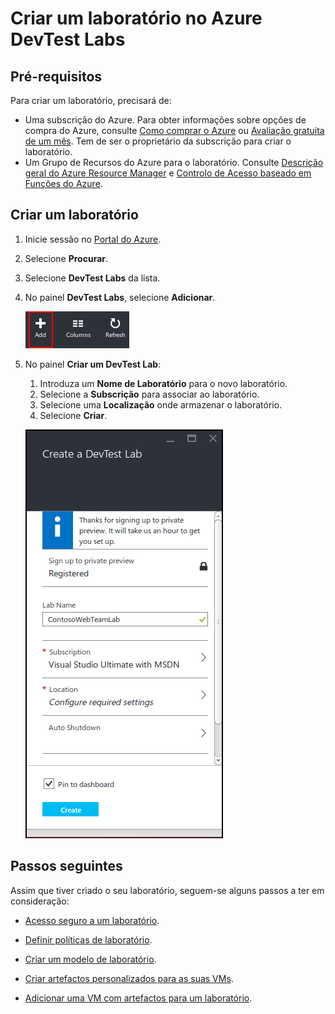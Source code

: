 <properties
    pageTitle="Criar um laboratório no DevTest Labs | Microsoft Azure"
    description="Criar um novo laboratório no DevTest Labs para máquinas virtuais"
    services="devtest-lab,virtual-machines"
    documentationCenter="na"
    authors="tomarcher"
    manager="douge"
    editor=""/>

<tags
    ms.service="devtest-lab"
    ms.workload="na"
    ms.tgt_pltfrm="na"
    ms.devlang="na"
    ms.topic="get-started-article"
    ms.date="06/01/2016"
    ms.author="tarcher"/>

# Criar um laboratório no Azure DevTest Labs

## Pré-requisitos

Para criar um laboratório, precisará de:

- Uma subscrição do Azure. Para obter informações sobre opções de compra do Azure, consulte [Como comprar o Azure](https://azure.microsoft.com/pricing/purchase-options/) ou [Avaliação gratuita de um mês](https://azure.microsoft.com/pricing/free-trial/). Tem de ser o proprietário da subscrição para criar o laboratório.
- Um Grupo de Recursos do Azure para o laboratório. Consulte [Descrição geral do Azure Resource Manager](../resource-group-overview.md) e [Controlo de Acesso baseado em Funções do Azure](../active-directory/role-based-access-control-configure.md).

## Criar um laboratório

1. Inicie sessão no [Portal do Azure](http://go.microsoft.com/fwlink/p/?LinkID=525040).

1. Selecione **Procurar**.

1. Selecione **DevTest Labs** da lista.

1. No painel **DevTest Labs**, selecione **Adicionar**.

    ![Adicionar um laboratório](./media/devtest-lab-create-lab/add-lab-button.png)

1. No painel **Criar um DevTest Lab**:

    1. Introduza um **Nome de Laboratório** para o novo laboratório.
    1. Selecione a **Subscrição** para associar ao laboratório.
    1. Selecione uma **Localização** onde armazenar o laboratório.
    1. Selecione **Criar**.

    ![Painel Criar um laboratório](./media/devtest-lab-create-lab/create-devtestlab-blade.png)

## Passos seguintes

Assim que tiver criado o seu laboratório, seguem-se alguns passos a ter em consideração:

- [Acesso seguro a um laboratório](devtest-lab-add-devtest-user.md).

- [Definir políticas de laboratório](devtest-lab-set-lab-policy.md).

- [Criar um modelo de laboratório](devtest-lab-create-template.md).

- [Criar artefactos personalizados para as suas VMs](devtest-lab-artifact-author.md).

- [Adicionar uma VM com artefactos para um laboratório](devtest-lab-add-vm-with-artifacts.md).


<!--HONumber=Jun16_HO2-->


